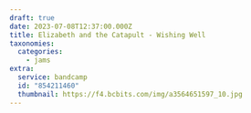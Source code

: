 ```yaml
---
draft: true
date: 2023-07-08T12:37:00.000Z
title: Elizabeth and the Catapult - Wishing Well
taxonomies:
  categories:
    - jams
extra:
  service: bandcamp
  id: "854211460"
  thumbnail: https://f4.bcbits.com/img/a3564651597_10.jpg
---
```

